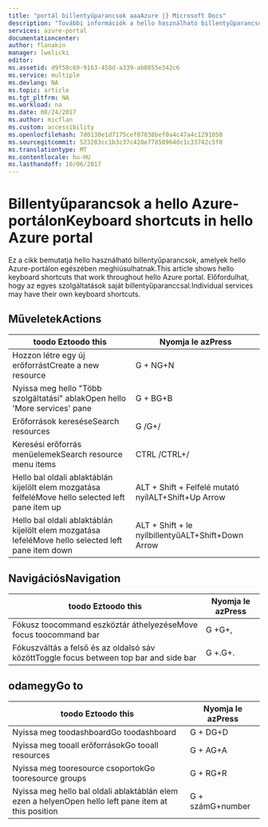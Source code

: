 ```yaml
---
title: "portál billentyűparancsok aaaAzure |} Microsoft Docs"
description: "További információk a hello használható billentyűparancsok, amelyek működnek a hello Azure-portálon."
services: azure-portal
documentationcenter: 
author: flanakin
manager: lwelicki
editor: 
ms.assetid: d9f58c69-9163-458d-a339-ab0855e342c6
ms.service: multiple
ms.devlang: NA
ms.topic: article
ms.tgt_pltfrm: NA
ms.workload: na
ms.date: 08/24/2017
ms.author: micflan
ms.custom: accessibility
ms.openlocfilehash: 7d0130e1d7175cef07038bef0a4c47a4c1291050
ms.sourcegitcommit: 523283cc1b3c37c428e77850964dc1c33742c5f0
ms.translationtype: MT
ms.contentlocale: hu-HU
ms.lasthandoff: 10/06/2017
---
```

# <a name="keyboard-shortcuts-in-hello-azure-portal"></a><span data-ttu-id="9ccbd-103">Billentyűparancsok a hello Azure-portálon</span><span class="sxs-lookup"><span data-stu-id="9ccbd-103">Keyboard shortcuts in hello Azure portal</span></span>
<span data-ttu-id="9ccbd-104">Ez a cikk bemutatja hello használható billentyűparancsok, amelyek hello Azure-portálon egészében meghiúsulhatnak.</span><span class="sxs-lookup"><span data-stu-id="9ccbd-104">This article shows hello keyboard shortcuts that work throughout hello Azure portal.</span></span> <span data-ttu-id="9ccbd-105">Előfordulhat, hogy az egyes szolgáltatások saját billentyűparanccsal.</span><span class="sxs-lookup"><span data-stu-id="9ccbd-105">Individual services may have their own keyboard shortcuts.</span></span>

## <a name="actions"></a><span data-ttu-id="9ccbd-106">Műveletek</span><span class="sxs-lookup"><span data-stu-id="9ccbd-106">Actions</span></span>
|<span data-ttu-id="9ccbd-107">toodo Ez</span><span class="sxs-lookup"><span data-stu-id="9ccbd-107">toodo this</span></span> |<span data-ttu-id="9ccbd-108">Nyomja le az</span><span class="sxs-lookup"><span data-stu-id="9ccbd-108">Press</span></span> |
| --- | --- |
|<span data-ttu-id="9ccbd-109">Hozzon létre egy új erőforrást</span><span class="sxs-lookup"><span data-stu-id="9ccbd-109">Create a new resource</span></span>|<span data-ttu-id="9ccbd-110">G + N</span><span class="sxs-lookup"><span data-stu-id="9ccbd-110">G+N</span></span>|
|<span data-ttu-id="9ccbd-111">Nyissa meg hello "Több szolgáltatási" ablak</span><span class="sxs-lookup"><span data-stu-id="9ccbd-111">Open hello 'More services' pane</span></span>|<span data-ttu-id="9ccbd-112">G + B</span><span class="sxs-lookup"><span data-stu-id="9ccbd-112">G+B</span></span>|
|<span data-ttu-id="9ccbd-113">Erőforrások keresése</span><span class="sxs-lookup"><span data-stu-id="9ccbd-113">Search resources</span></span>|<span data-ttu-id="9ccbd-114">G /</span><span class="sxs-lookup"><span data-stu-id="9ccbd-114">G+/</span></span>| 
|<span data-ttu-id="9ccbd-115">Keresési erőforrás menüelemek</span><span class="sxs-lookup"><span data-stu-id="9ccbd-115">Search resource menu items</span></span>|<span data-ttu-id="9ccbd-116">CTRL /</span><span class="sxs-lookup"><span data-stu-id="9ccbd-116">CTRL+/</span></span> |
|<span data-ttu-id="9ccbd-117">Hello bal oldali ablaktáblán kijelölt elem mozgatása felfelé</span><span class="sxs-lookup"><span data-stu-id="9ccbd-117">Move hello selected left pane item up</span></span> |<span data-ttu-id="9ccbd-118">ALT + Shift + Felfelé mutató nyíl</span><span class="sxs-lookup"><span data-stu-id="9ccbd-118">ALT+Shift+Up Arrow</span></span>|
|<span data-ttu-id="9ccbd-119">Hello bal oldali ablaktáblán kijelölt elem mozgatása lefelé</span><span class="sxs-lookup"><span data-stu-id="9ccbd-119">Move hello selected left pane item down</span></span> |<span data-ttu-id="9ccbd-120">ALT + Shift + le nyílbillentyű</span><span class="sxs-lookup"><span data-stu-id="9ccbd-120">ALT+Shift+Down Arrow</span></span>|

## <a name="navigation"></a><span data-ttu-id="9ccbd-121">Navigációs</span><span class="sxs-lookup"><span data-stu-id="9ccbd-121">Navigation</span></span>
|<span data-ttu-id="9ccbd-122">toodo Ez</span><span class="sxs-lookup"><span data-stu-id="9ccbd-122">toodo this</span></span> |<span data-ttu-id="9ccbd-123">Nyomja le az</span><span class="sxs-lookup"><span data-stu-id="9ccbd-123">Press</span></span> |
| --- | --- |
|<span data-ttu-id="9ccbd-124">Fókusz toocommand eszköztár áthelyezése</span><span class="sxs-lookup"><span data-stu-id="9ccbd-124">Move focus toocommand bar</span></span> |<span data-ttu-id="9ccbd-125">G +</span><span class="sxs-lookup"><span data-stu-id="9ccbd-125">G+,</span></span> |
|<span data-ttu-id="9ccbd-126">Fókuszváltás a felső és az oldalsó sáv között</span><span class="sxs-lookup"><span data-stu-id="9ccbd-126">Toggle focus between top bar and side bar</span></span> | <span data-ttu-id="9ccbd-127">G +.</span><span class="sxs-lookup"><span data-stu-id="9ccbd-127">G+.</span></span> |

## <a name="go-to"></a><span data-ttu-id="9ccbd-128">odamegy</span><span class="sxs-lookup"><span data-stu-id="9ccbd-128">Go to</span></span>
|<span data-ttu-id="9ccbd-129">toodo Ez</span><span class="sxs-lookup"><span data-stu-id="9ccbd-129">toodo this</span></span> |<span data-ttu-id="9ccbd-130">Nyomja le az</span><span class="sxs-lookup"><span data-stu-id="9ccbd-130">Press</span></span> |
| --- | --- |
|<span data-ttu-id="9ccbd-131">Nyissa meg toodashboard</span><span class="sxs-lookup"><span data-stu-id="9ccbd-131">Go toodashboard</span></span> |<span data-ttu-id="9ccbd-132">G + D</span><span class="sxs-lookup"><span data-stu-id="9ccbd-132">G+D</span></span> |
|<span data-ttu-id="9ccbd-133">Nyissa meg tooall erőforrások</span><span class="sxs-lookup"><span data-stu-id="9ccbd-133">Go tooall resources</span></span>|<span data-ttu-id="9ccbd-134">G + A</span><span class="sxs-lookup"><span data-stu-id="9ccbd-134">G+A</span></span> |
|<span data-ttu-id="9ccbd-135">Nyissa meg tooresource csoportok</span><span class="sxs-lookup"><span data-stu-id="9ccbd-135">Go tooresource groups</span></span>|<span data-ttu-id="9ccbd-136">G + R</span><span class="sxs-lookup"><span data-stu-id="9ccbd-136">G+R</span></span> |
|<span data-ttu-id="9ccbd-137">Nyissa meg hello bal oldali ablaktáblán elem ezen a helyen</span><span class="sxs-lookup"><span data-stu-id="9ccbd-137">Open hello left pane item at this position</span></span> |<span data-ttu-id="9ccbd-138">G + szám</span><span class="sxs-lookup"><span data-stu-id="9ccbd-138">G+number</span></span>|
